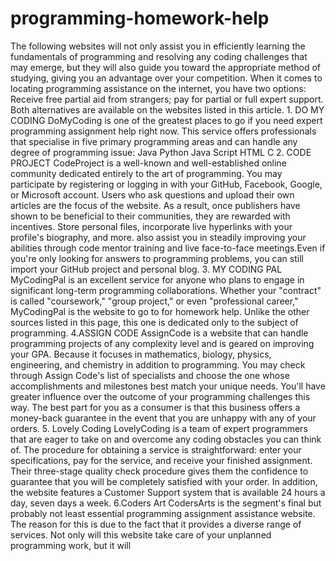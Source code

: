 # programming-homework-help
The following websites will not only assist you in efficiently learning the fundamentals of programming and resolving any coding challenges that may emerge, but they will also guide you toward the appropriate method of studying, giving you an advantage over your competition. When it comes to locating programming assistance on the internet, you have two options: Receive free partial aid from strangers; pay for partial or full expert support. Both alternatives are available on the websites listed in this article. 1. DO MY CODING DoMyCoding is one of the greatest places to go if you need expert programming assignment help right now. This service offers professionals that specialise in five primary programming areas and can handle any degree of programming issue: Java Python Java Script HTML C 2. CODE PROJECT CodeProject is a well-known and well-established online community dedicated entirely to the art of programming. You may participate by registering or logging in with your GitHub, Facebook, Google, or Microsoft account. Users who ask questions and upload their own articles are the focus of the website. As a result, once publishers have shown to be beneficial to their communities, they are rewarded with incentives. Store personal files, incorporate live hyperlinks with your profile's biography, and more.  also assist you in steadily improving your abilities through code mentor training and live face-to-face meetings.Even if you're only looking for answers to programming problems, you can still import your GitHub project and personal blog. 3. MY CODING PAL MyCodingPal is an excellent service for anyone who plans to engage in significant long-term programming collaborations. Whether your "contract" is called "coursework," "group project," or even "professional career," MyCodingPal is the website to go to for homework help. Unlike the other sources listed in this page, this one is dedicated only to the subject of programming. 4.ASSIGN CODE AssignCode is a website that can handle programming projects of any complexity level and is geared on improving your GPA. Because it focuses in mathematics, biology, physics, engineering, and chemistry in addition to programming. You may check through Assign Code's list of specialists and choose the one whose accomplishments and milestones best match your unique needs. You'll have greater influence over the outcome of your programming challenges this way. The best part for you as a consumer is that this business offers a money-back guarantee in the event that you are unhappy with any of your orders. 5. Lovely Coding LovelyCoding is a team of expert programmers that are eager to take on and overcome any coding obstacles you can think of. The procedure for obtaining a service is straightforward: enter your specifications, pay for the service, and receive your finished assignment. Their three-stage quality check procedure gives them the confidence to guarantee that you will be completely satisfied with your order. In addition, the website features a Customer Support system that is available 24 hours a day, seven days a week. 6.Coders Art CodersArts is the segment's final but probably not least essential programming assignment assistance website. The reason for this is due to the fact that it provides a diverse range of services. Not only will this website take care of your unplanned programming work, but it will
